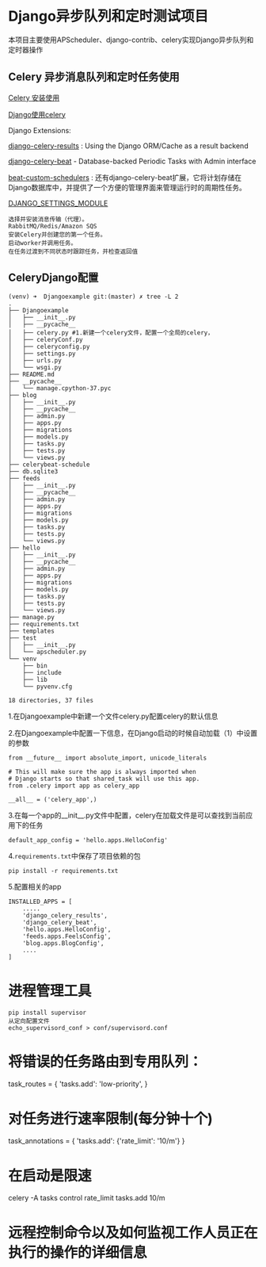 # Django异步队列和定时测试项目
本项目主要使用APScheduler、django-contrib、celery实现Django异步队列和定时器操作

## Celery 异步消息队列和定时任务使用

[Celery 安装使用](http://docs.celeryproject.org/en/master/getting-started/first-steps-with-celery.html#choosing-a-broker)

[Django使用celery](http://docs.celeryproject.org/en/master/django/first-steps-with-django.html)

Django Extensions:

[django-celery-results](https://pypi.org/project/django-celery-results/) : Using the Django ORM/Cache as a result backend

[django-celery-beat](https://pypi.org/project/django-celery-beat/) - Database-backed Periodic Tasks with Admin interface

[beat-custom-schedulers](http://docs.celeryproject.org/en/master/userguide/periodic-tasks.html#beat-custom-schedulers) : 还有django-celery-beat扩展，它将计划存储在Django数据库中，并提供了一个方便的管理界面来管理运行时的周期性任务。

[DJANGO_SETTINGS_MODULE](https://django.readthedocs.io/en/latest/topics/settings.html#envvar-DJANGO_SETTINGS_MODULE)

    选择并安装消息传输（代理）。
    RabbitMQ/Redis/Amazon SQS
    安装Celery并创建您的第一个任务。
    启动worker并调用任务。
    在任务过渡到不同状态时跟踪任务，并检查返回值


## CeleryDjango配置

    (venv) ➜  Djangoexample git:(master) ✗ tree -L 2
    .
    ├── Djangoexample
    │   ├── __init__.py
    │   ├── __pycache__
    │   ├── celery.py #1.新建一个celery文件，配置一个全局的celery，
    │   ├── celeryConf.py
    │   ├── celeryconfig.py
    │   ├── settings.py
    │   ├── urls.py
    │   └── wsgi.py
    ├── README.md
    ├── __pycache__
    │   └── manage.cpython-37.pyc
    ├── blog
    │   ├── __init__.py
    │   ├── __pycache__
    │   ├── admin.py
    │   ├── apps.py
    │   ├── migrations
    │   ├── models.py
    │   ├── tasks.py
    │   ├── tests.py
    │   └── views.py
    ├── celerybeat-schedule
    ├── db.sqlite3
    ├── feeds
    │   ├── __init__.py
    │   ├── __pycache__
    │   ├── admin.py
    │   ├── apps.py
    │   ├── migrations
    │   ├── models.py
    │   ├── tasks.py
    │   ├── tests.py
    │   └── views.py
    ├── hello
    │   ├── __init__.py
    │   ├── __pycache__
    │   ├── admin.py
    │   ├── apps.py
    │   ├── migrations
    │   ├── models.py
    │   ├── tasks.py
    │   ├── tests.py
    │   └── views.py
    ├── manage.py
    ├── requirements.txt
    ├── templates
    ├── test
    │   ├── __init__.py
    │   └── apscheduler.py
    └── venv
        ├── bin
        ├── include
        ├── lib
        └── pyvenv.cfg
    
    18 directories, 37 files

1.在Djangoexample中新建一个文件celery.py配置celery的默认信息

2.在Djangoexample中配置一下信息，在Django启动的时候自动加载（1）中设置的参数

    from __future__ import absolute_import, unicode_literals
    
    # This will make sure the app is always imported when
    # Django starts so that shared_task will use this app.
    from .celery import app as celery_app
    
    __all__ = ('celery_app',)
3.在每一个app的__init__.py文件中配置，celery在加载文件是可以查找到当前应用下的任务

    default_app_config = 'hello.apps.HelloConfig'
    
4.`requirements.txt`中保存了项目依赖的包

    pip install -r requirements.txt

5.配置相关的app

    INSTALLED_APPS = [
        .....
        'django_celery_results',
        'django_celery_beat',
        'hello.apps.HelloConfig',
        'feeds.apps.FeelsConfig',
        'blog.apps.BlogConfig',
        ....
    ]



# 进程管理工具

    pip install supervisor
    从定向配置文件
    echo_supervisord_conf > conf/supervisord.conf


# 将错误的任务路由到专用队列：
task_routes = {
    'tasks.add': 'low-priority',
}

# 对任务进行速率限制(每分钟十个)
task_annotations = {
    'tasks.add': {'rate_limit': '10/m'}
}

# 在启动是限速
celery -A tasks control rate_limit tasks.add 10/m


# 远程控制命令以及如何监视工作人员正在执行的操作的详细信息

